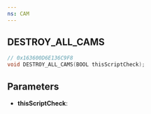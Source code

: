 ```yaml
---
ns: CAM
---
```

## DESTROY_ALL_CAMS

```c
// 0x163600D6E136C9F8
void DESTROY_ALL_CAMS(BOOL thisScriptCheck);
```

## Parameters
* **thisScriptCheck**:
